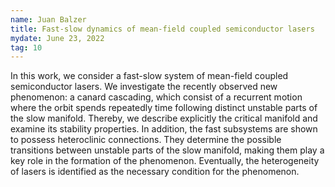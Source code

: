 ```yaml
---
name: Juan Balzer
title: Fast-slow dynamics of mean-field coupled semiconductor lasers
mydate: June 23, 2022
tag: 10
---
```

In this work, we consider a fast-slow system of mean-field coupled semiconductor lasers. We investigate the recently observed new phenomenon: a canard cascading, which consist of a recurrent motion where the orbit spends repeatedly time following distinct unstable parts of the slow manifold. Thereby, we describe explicitly the critical manifold and examine its stability properties. In addition, the fast subsystems are shown to possess heteroclinic connections. They determine the possible transitions between unstable parts of the slow manifold, making them play a key role in the formation of the phenomenon. Eventually, the heterogeneity of lasers is identified as the necessary condition for the phenomenon.
